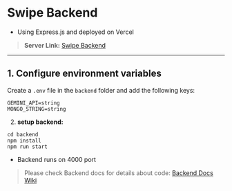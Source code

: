 # Swipe Backend

* Using Express.js and deployed on Vercel

> **Server Link:** [Swipe Backend](https://swipe-invoice-management.vercel.app/)

---

## 1. Configure environment variables

Create a `.env` file in the `backend` folder and add the following keys:

```plaintext
GEMINI_API=string
MONGO_STRING=string
```

2. **setup backend:**
```
cd backend
npm install
npm run start
```
* Backend runs on 4000 port

> Please check Backend docs for details about code: [Backend Docs Wiki](https://github.com/hemanth-sunkireddy/Swipe-Invoice-Management/wiki/Backend-Docs)
